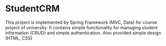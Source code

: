 # StudentCRM
This project is implemented by Spring Framework (MVC, Data) for course project of university. It contains simple functionality for managing student information (CRUD) and simple authentication. Also provided simple design (HTML, CSS)
